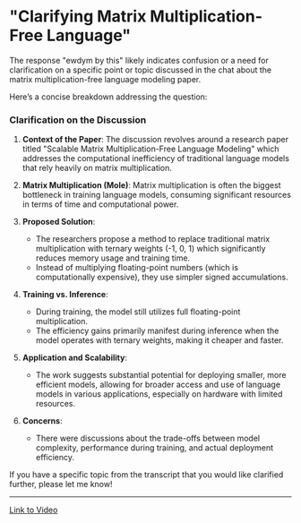 # "Clarifying Matrix Multiplication-Free Language"

The response "ewdym by this" likely indicates confusion or a need for clarification on a specific point or topic discussed in the chat about the matrix multiplication-free language modeling paper.

Here’s a concise breakdown addressing the question:

### Clarification on the Discussion

1. **Context of the Paper**: The discussion revolves around a research paper titled "Scalable Matrix Multiplication-Free Language Modeling" which addresses the computational inefficiency of traditional language models that rely heavily on matrix multiplication.

2. **Matrix Multiplication (Mole)**: Matrix multiplication is often the biggest bottleneck in training language models, consuming significant resources in terms of time and computational power.

3. **Proposed Solution**:
   - The researchers propose a method to replace traditional matrix multiplication with ternary weights (-1, 0, 1) which significantly reduces memory usage and training time.
   - Instead of multiplying floating-point numbers (which is computationally expensive), they use simpler signed accumulations.

4. **Training vs. Inference**: 
   - During training, the model still utilizes full floating-point multiplication.
   - The efficiency gains primarily manifest during inference when the model operates with ternary weights, making it cheaper and faster.

5. **Application and Scalability**: 
   - The work suggests substantial potential for deploying smaller, more efficient models, allowing for broader access and use of language models in various applications, especially on hardware with limited resources.
   
6. **Concerns**: 
   - There were discussions about the trade-offs between model complexity, performance during training, and actual deployment efficiency.

If you have a specific topic from the transcript that you would like clarified further, please let me know!

---

[Link to Video](https://youtu.be/d8yODWxYK40?si=WxgWsXhwkhpW2KV8)